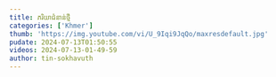 ```yaml
---
title: ភរិយាជំនាន់ថ្មី
categories: ['Khmer']
thumb: 'https://img.youtube.com/vi/U_9Iqi9JqQo/maxresdefault.jpg'
pudate: 2024-07-13T01:50:55
videos: 2024-07-13-01-49-59
author: tin-sokhavuth
---
```

